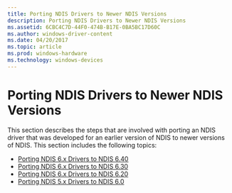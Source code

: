 ```yaml
---
title: Porting NDIS Drivers to Newer NDIS Versions
description: Porting NDIS Drivers to Newer NDIS Versions
ms.assetid: 6CBC4C7D-44F0-474B-B17E-0BA5BC17D60C
ms.author: windows-driver-content
ms.date: 04/20/2017
ms.topic: article
ms.prod: windows-hardware
ms.technology: windows-devices
---
```


# Porting NDIS Drivers to Newer NDIS Versions


This section describes the steps that are involved with porting an NDIS driver that was developed for an earlier version of NDIS to newer versions of NDIS. This section includes the following topics:

-   [Porting NDIS 6.x Drivers to NDIS 6.40](porting-ndis-6-x-drivers-to-ndis-6-40.md)
-   [Porting NDIS 6.x Drivers to NDIS 6.30](porting-ndis-6-x-drivers-to-ndis-6-30.md)
-   [Porting NDIS 6.x Drivers to NDIS 6.20](porting-ndis-6-x-drivers-to-ndis-6-20.md)
-   [Porting NDIS 5.x Drivers to NDIS 6.0](porting-ndis-5-x-drivers-to-ndis-6-0.md)

 

 





